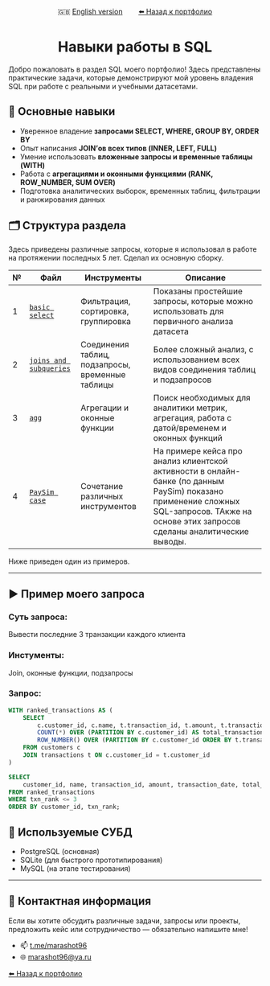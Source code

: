 <div align="center">
  🇬🇧 <a href="README_en.md">English version</a> &nbsp;&nbsp;&nbsp;&nbsp;&nbsp;&nbsp;
  <a href="https://github.com/marashot96/portfolio/blob/main/README.md#-реализованные-проекты"> ⬅️ Назад к портфолио</a>
</div>

# <div align='center'> Навыки работы в SQL </div>

Добро пожаловать в раздел SQL моего портфолио! Здесь представлены практические задачи, которые демонстрируют мой уровень владения SQL при работе с реальными и учебными датасетами.

## 📌 Основные навыки

- Уверенное владение **запросами SELECT, WHERE, GROUP BY, ORDER BY**
- Опыт написания **JOIN’ов всех типов (INNER, LEFT, FULL)**
- Умение использовать **вложенные запросы и временные таблицы (WITH)**
- Работа с **агрегациями и оконными функциями (RANK, ROW_NUMBER, SUM OVER)**
- Подготовка аналитических выборок, временных таблиц, фильтрации и ранжирования данных


## 🗂️ Структура раздела
Здесь приведены различные запросы, которые я использовал в работе на протяжении последных 5 лет. Сделал их основную сборку.

| № | Файл | Инструменты | Описание |
|---|------|------------|---------|
| 1 | [`basic select`](/SQL/basic-select.md) | Фильтрация, сортировка, группировка | Показаны простейшие запросы, которые можно использовать для первичного анализа датасета |
| 2 | [`joins and subqueries`](/SQL/join-subqueries.md) | Соединения таблиц, подзапросы, временные таблицы | Более сложный анализ, с использованием всех видов соединения таблиц и подзапросов |
| 3 | [`agg`](/SQL/agg.md) | Агрегации и оконные функции | Поиск необходимых для аналитики метрик, агрегация, работа с датой/временем и оконных функций |
| 4 | [`PaySim case`](/SQL/PaySim%20case.md) | Сочетание различных инструментов | На примере кейса про анализ клиентской активности в онлайн-банке (по данным PaySim) показано применение сложных SQL-запросов. ТАкже на основе этих запросов сделаны аналитические выводы. |

Ниже приведен один из примеров.

---

## ▶️ Пример моего запроса

### Суть запроса:
Вывести последние 3 транзакции каждого клиента

### Инстументы:
Join, оконные функции, подзапросы

### Запрос:
```sql
WITH ranked_transactions AS (
    SELECT
        c.customer_id, c.name, t.transaction_id, t.amount, t.transaction_date,
        COUNT(*) OVER (PARTITION BY c.customer_id) AS total_transactions,
        ROW_NUMBER() OVER (PARTITION BY c.customer_id ORDER BY t.transaction_date DESC) AS txn_rank
    FROM customers c
    JOIN transactions t ON c.customer_id = t.customer_id
)

SELECT
    customer_id, name, transaction_id, amount, transaction_date, total_transactions, txn_rank
FROM ranked_transactions
WHERE txn_rank <= 3
ORDER BY customer_id, txn_rank;
```

## 🧩 Используемые СУБД
- PostgreSQL (основная)
- SQLite (для быстрого прототипирования)
- MySQL (на этапе тестирования)

---

## 💼 Контактная информация
Если вы хотите обсудить различные задачи, запросы или проекты, предложить кейс или сотрудничество — обязательно напишите мне!

- 📫 [t.me/marashot96](https://t.me/marashot96)
- 🌐 [marashot96@ya.ru](mailto:marashot96@ya.ru)

<a href="https://github.com/marashot96/portfolio/blob/main/README.md#-реализованные-проекты"> ⬅️ Назад к портфолио</a>
